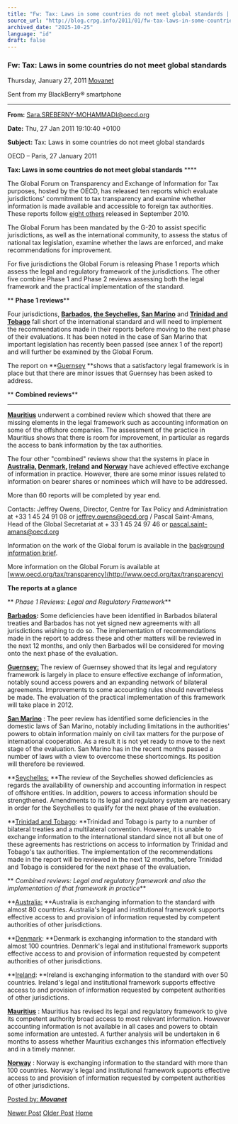 ```yaml
---
title: "Fw: Tax: Laws in some countries do not meet global standards | Center for Regulation, Policy and Governance (CRPG)"
source_url: "http://blog.crpg.info/2011/01/fw-tax-laws-in-some-countries-do-not.html"
archived_date: "2025-10-25"
language: "id"
draft: false
---
```


###  Fw: Tax: Laws in some countries do not meet global standards 

Thursday, January 27, 2011  [ Movanet ](https://www.blogger.com/profile/10356608562678830076 "author profile")

Sent from my BlackBerry® smartphone

* * *

**From:** <Sara.SREBERNY-MOHAMMADI@oecd.org>

**Date:** Thu, 27 Jan 2011 19:10:40 +0100

**Subject:** Tax: Laws in some countries do not meet global standards

  


OECD – Paris, 27 January 2011

**Tax: Laws in some countries do not meet global standards** ****

The Global Forum on Transparency and Exchange of Information for Tax purposes, hosted by the OECD, has released ten reports which evaluate jurisdictions' commitment to tax transparency and examine whether information is made available and accessible to foreign tax authorities. These reports follow [eight others](http://www.oecd.org/document/51/0,3746,en_2649_33767_46107214_1_1_1_1,00.html) released in September 2010. 

The Global Forum has been mandated by the G-20 to assist specific jurisdictions, as well as the international community, to assess the status of national tax legislation, examine whether the laws are enforced, and make recommendations for improvement. 

For five jurisdictions the Global Forum is releasing Phase 1 reports which assess the legal and regulatory framework of the jurisdictions. The other five combine Phase 1 and Phase 2 reviews assessing both the legal framework and the practical implementation of the standard.

** __Phase 1 reviews__**

Four jurisdictions, **[Barbados](http://www.oecd.org/document/51/0,3746,en_2649_33767_46894081_1_1_1_1,00.html), [the Seychelles](http://www.oecd.org/document/51/0,3746,en_2649_33767_46893967_1_1_1_1,00.html), [San Marino](http://www.oecd.org/document/51/0,3746,en_2649_33767_46975405_1_1_1_1,00.html)** and **[Trinidad and Tobago](http://www.oecd.org/document/51/0,3746,en_2649_33767_46893943_1_1_1_1,00.html)** fall short of the international standard and will need to implement the recommendations made in their reports before moving to the next phase of their evaluations. It has been noted in the case of San Marino that important legislation has recently been passed (see annex 1 of the report) and will further be examined by the Global Forum.

The report on **[Guernsey](http://www.oecd.org/document/51/0,3746,en_2649_33767_46894058_1_1_1_1,00.html) **shows that a satisfactory legal framework is in place but that there are minor issues that Guernsey has been asked to address.

** __Combined reviews__**

****

**[Mauritius](http://www.oecd.org/document/51/0,3746,en_2649_33767_46894001_1_1_1_1,00.html)** underwent a combined review which showed that there are missing elements in the legal framework such as accounting information on some of the offshore companies. The assessment of the practice in Mauritius shows that there is room for improvement, in particular as regards the access to bank information by the tax authorities.

The four other "combined" reviews show that the systems in place in **[Australia,](http://www.oecd.org/document/51/0,3746,en_2649_33767_46894099_1_1_1_1,00.html) [Denmark](http://www.oecd.org/document/51/0,3746,en_2649_33767_46894070_1_1_1_1,00.html), [Ireland](http://www.oecd.org/document/51/0,3746,en_2649_33767_46894031_1_1_1_1,00.html) and [Norway](http://www.oecd.org/document/51/0,3746,en_2649_33767_46893978_1_1_1_1,00.html)** have achieved effective exchange of information in practice. However, there are some minor issues related to information on bearer shares or nominees which will have to be addressed.

More than 60 reports will be completed by year end. 

Contacts: Jeffrey Owens, Director, Centre for Tax Policy and Administration at +33 1 45 24 91 08 or [jeffrey.owens@oecd.org](mailto:jeffrey.owens@oecd.org) / Pascal Saint-Amans, Head of the Global Secretariat at + 33 1 45 24 97 46 or [pascal.saint-amans@oecd.org](mailto:pascal.saint-amans@oecd.org)

Information on the work of the Global forum is available in the [background information brief](http://www.oecd.org/dataoecd/11/57/46084660.pdf). 

More information on the Global Forum is available at [www.oecd.org/tax/transparency](http://www.oecd.org/tax/transparency)

**The reports at a glance**

** _Phase 1 Reviews: Legal and Regulatory Framework_**

**[Barbados](http://www.oecd.org/document/51/0,3746,en_2649_33767_46894081_1_1_1_1,00.html):** Some deficiencies have been identified in Barbados bilateral treaties and Barbados has not yet signed new agreements with all jurisdictions wishing to do so. The implementation of recommendations made in the report to address these and other matters will be reviewed in the next 12 months, and only then Barbados will be considered for moving onto the next phase of the evaluation. 

**[Guernsey:](http://www.oecd.org/document/51/0,3746,en_2649_33767_46894058_1_1_1_1,00.html)** The review of Guernsey showed that its legal and regulatory framework is largely in place to ensure effective exchange of information, notably sound access powers and an expanding network of bilateral agreements. Improvements to some accounting rules should nevertheless be made. The evaluation of the practical implementation of this framework will take place in 2012.

**[San Marino](http://www.oecd.org/document/51/0,3746,en_2649_33767_46975405_1_1_1_1,00.html)** : The peer review has identified some deficiencies in the domestic laws of San Marino, notably including limitations in the authorities' powers to obtain information mainly on civil tax matters for the purpose of international cooperation. As a result it is not yet ready to move to the next stage of the evaluation. San Marino has in the recent months passed a number of laws with a view to overcome these shortcomings. Its position will therefore be reviewed.

**[Seychelles:](http://www.oecd.org/document/51/0,3746,en_2649_33767_46893967_1_1_1_1,00.html) **The review of the Seychelles showed deficiencies as regards the availability of ownership and accounting information in respect of offshore entities. In addition, powers to access information should be strengthened. Amendments to its legal and regulatory system are necessary in order for the Seychelles to qualify for the next phase of the evaluation.

**[Trinidad and Tobago](http://www.oecd.org/document/51/0,3746,en_2649_33767_46893943_1_1_1_1,00.html): **Trinidad and Tobago is party to a number of bilateral treaties and a multilateral convention. However, it is unable to exchange information to the international standard since not all but one of these agreements has restrictions on access to information by Trinidad and Tobago's tax authorities. The implementation of the recommendations made in the report will be reviewed in the next 12 months, before Trinidad and Tobago is considered for the next phase of the evaluation.

** _Combined reviews: Legal and regulatory framework and also the implementation of that framework in practice_**

**[Australia:](http://www.oecd.org/document/51/0,3746,en_2649_33767_46894099_1_1_1_1,00.html) **Australia is exchanging information to the standard with almost 80 countries. Australia's legal and institutional framework supports effective access to and provision of information requested by competent authorities of other jurisdictions.

**[Denmark](http://www.oecd.org/document/51/0,3746,en_2649_33767_46894070_1_1_1_1,00.html): **Denmark is exchanging information to the standard with almost 100 countries. Denmark's legal and institutional framework supports effective access to and provision of information requested by competent authorities of other jurisdictions.

**[Ireland](http://www.oecd.org/document/51/0,3746,en_2649_33767_46894031_1_1_1_1,00.html): **Ireland is exchanging information to the standard with over 50 countries. Ireland's legal and institutional framework supports effective access to and provision of information requested by competent authorities of other jurisdictions.

**[Mauritius](http://www.oecd.org/document/51/0,3746,en_2649_33767_46894001_1_1_1_1,00.html)** : Mauritius has revised its legal and regulatory framework to give its competent authority broad access to most relevant information. However accounting information is not available in all cases and powers to obtain some information are untested. A further analysis will be undertaken in 6 months to assess whether Mauritius exchanges this information effectively and in a timely manner.

**[Norway](http://www.oecd.org/document/51/0,3746,en_2649_33767_46893978_1_1_1_1,00.html)** : Norway is exchanging information to the standard with more than 100 countries. Norway's legal and institutional framework supports effective access to and provision of information requested by competent authorities of other jurisdictions.

[ Posted by: _**Movanet**_ ](https://www.blogger.com/profile/10356608562678830076 "author profile")

[ ](https://www.blogger.com/email-post/1800407982648215581/7306832451374064547 "Email Post") [ ](https://www.blogger.com/post-edit.g?blogID=1800407982648215581&postID=7306832451374064547&from=pencil "Edit Post")

[Newer Post](http://blog.crpg.info/2011/01/international-workshop-dilemmas-of.html "Newer Post") [Older Post](http://blog.crpg.info/2011/01/right-to-sanitation-in-india-workshop.html "Older Post") [Home](http://blog.crpg.info/)
